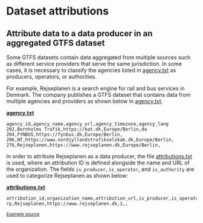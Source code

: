 # Dataset attributions

## Attribute data to a data producer in an aggregated GTFS dataset

Some GTFS datasets contain data aggregated from multiple sources such as different service providers that serve the same jurisdiction. In some cases, it is necessary to classify the agencies listed in [agency.txt](../../reference/#agencytxt) as producers, operators, or authorities. 

For example, Rejseplanen is a search engine for rail and bus services in Denmark. The company publishes a GTFS dataset that contains data from multiple agencies and providers as shown below in [agency.txt](../../reference/#agencytxt). 

[**agency.txt**](../../reference/#agencytxt)

```
agency_id,agency_name,agency_url,agency_timezone,agency_lang
202,Bornholms Trafik,https://bat.dk,Europe/Berlin,da
204,FYNBUS,https://fynbus.dk,Europe/Berlin,
206,NT,https://www.nordjyllandstrafikselskab.dk,Europe/Berlin,
276,Rejseplanen,https://www.rejseplanen.dk,Europe/Berlin,
```

In order to attribute Rejseplanen as a data producer, the file [attributions.txt](../../reference/#attributionstxt) is used, where an attribution ID is defined alongside the name and URL of the organization. The fields `is_producer`, `is_operator`, and `is_authority` are used to categorize Rejseplanen as shown below: 

[**attributions.txt**](../../reference/#attributionstxt)

```
attribution_id,organization_name,attribution_url,is_producer,is_operator,is_authority
rp,Rejseplanen,https://www.rejseplanen.dk,1,,
```

<sup>[Example source](http://www.rejseplanen.info/labs/GTFS.zip)</sup>